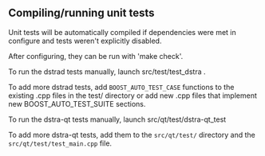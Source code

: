 Compiling/running unit tests
------------------------------------

Unit tests will be automatically compiled if dependencies were met in configure
and tests weren't explicitly disabled.

After configuring, they can be run with 'make check'.

To run the dstrad tests manually, launch src/test/test_dstra .

To add more dstrad tests, add `BOOST_AUTO_TEST_CASE` functions to the existing
.cpp files in the test/ directory or add new .cpp files that
implement new BOOST_AUTO_TEST_SUITE sections.

To run the dstra-qt tests manually, launch src/qt/test/dstra-qt_test

To add more dstra-qt tests, add them to the `src/qt/test/` directory and
the `src/qt/test/test_main.cpp` file.
